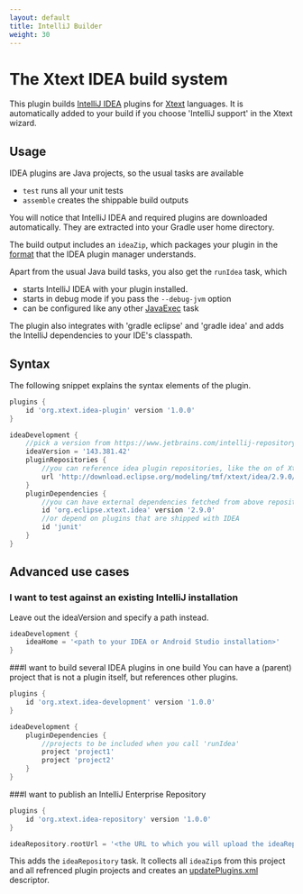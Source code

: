 ```yaml
---
layout: default
title: IntelliJ Builder
weight: 30
---
```


The Xtext IDEA build system
===========================

This plugin builds [IntelliJ IDEA](https://www.jetbrains.com/idea/) plugins for [Xtext](http://xtext.org) languages. It is automatically added to your build if you choose 'IntelliJ support' in the Xtext wizard.

Usage
-----

IDEA plugins are Java projects, so the usual tasks are available

- `test` runs all your unit tests
- `assemble` creates the shippable build outputs

You will notice that IntelliJ IDEA and required plugins are downloaded automatically. They are extracted into your Gradle user home directory.

The build output includes an `ideaZip`, which packages your plugin in the [format](https://confluence.jetbrains.com/display/IDEADEV/IntelliJ+IDEA+Plugin+Structure) that the IDEA plugin manager understands.

Apart from the usual Java build tasks, you also get the `runIdea` task, which

- starts IntelliJ IDEA with your plugin installed.
- starts in debug mode if you pass the  `--debug-jvm` option
- can be configured like any other [JavaExec](http://gradle.org/docs/current/dsl/org.gradle.api.tasks.JavaExec.html) task

The plugin also integrates with 'gradle eclipse' and 'gradle idea' and adds the IntelliJ dependencies to your IDE's classpath.

Syntax
------

The following snippet explains the syntax elements of the plugin.

```groovy
plugins {
	id 'org.xtext.idea-plugin' version '1.0.0'
}

ideaDevelopment {
	//pick a version from https://www.jetbrains.com/intellij-repository/releases
	ideaVersion = '143.381.42'
	pluginRepositories {
		//you can reference idea plugin repositories, like the on of Xtext
		url 'http://download.eclipse.org/modeling/tmf/xtext/idea/2.9.0/updatePlugins.xml'
	}
	pluginDependencies {
	 	//you can have external dependencies fetched from above repositories
		id 'org.eclipse.xtext.idea' version '2.9.0'
		//or depend on plugins that are shipped with IDEA
		id 'junit'
	}
}
```


Advanced use cases
------------------

### I want to test against an existing IntelliJ installation
Leave out the ideaVersion and specify a path instead.

```groovy
ideaDevelopment {
	ideaHome = '<path to your IDEA or Android Studio installation>'
}
```

###I want to build several IDEA plugins in one build
You can have a (parent) project that is not a plugin itself, but references other plugins.

```groovy
plugins {
	id 'org.xtext.idea-development' version '1.0.0'
}

ideaDevelopment {
	pluginDependencies {
		//projects to be included when you call 'runIdea'
		project 'project1'
		project 'project2'
	}
}
```

###I want to publish an IntelliJ Enterprise Repository

```groovy
plugins {
	id 'org.xtext.idea-repository' version '1.0.0'
}

ideaRepository.rootUrl = '<the URL to which you will upload the ideaRepository folder>'
```

This adds the `ideaRepository` task. It collects all `ideaZip`s from this project and all refrenced plugin projects and creates an [updatePlugins.xml](http://blog.jetbrains.com/idea/2008/03/enterprise-plugin-repository/) descriptor.
